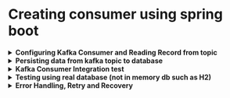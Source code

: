 # Creating consumer using spring boot

<details><b><summary>Configuring Kafka Consumer and Reading Record from topic</b></summary>
 <p>
   
  - Create new spring boot application with following dependency.
     - Kafka for spring
     - H2 Database
     - Spring data jpa
     - Lombock
 - Things required to configure kafka consumer
   - MessageLitenerContainer  
    - KafkaMessageLitenerContainer
       - Polls the record
       - commit the offsets
       - single threaded
    - ConcurrentMessageListenerContainer
       - Represent multiple LaflaMessageListenerContainer
  - @KafkaListener annotation
    - It uses the concurrentmessageListenercontainer internally
    - Simplest way to configure kafka consumer
  - <b>Follow below stesps to configure kafka consumer in your spring boot application </b>
    - Specify below properties in application.prop file
       ```
      server.port=8081
      spring.kafka.bootstrap-servers=localhost:9094, localhost:9093
      spring.kafka.consumer.key-deserializer = org.apache.kafka.common.serialization.IntegerDeserializer
      spring.kafka.consumer.value-deserializer = org.apache.kafka.common.serialization.StringDeserializer
      spring.kafka.consumer.group-id = grocery-event-group
       ```
    - Create a new Class named GroceryEventConsumerConfig, annotate it with @Configuration and @EnableKafka annotations
    - Create a new bean class as shown below<br/>
      ```
        @Component
        @Slf4j
        public class GroceryEventConsumer {

        /*Here we are going to get the record in ConsumerRecord obj, while producing we passed producer record
         *can pass multiple topic
         * */
        @KafkaListener(topics = {"grocery-event"})
        public void onMessage(ConsumerRecord<Integer, String> consumerRecord) {
          log.info("records is {}",consumerRecord);
        }
        }
      ```
  - <b>Consumer Group, Rebalance</b>
   - Consumer Group -> Running multiple instances of the same application with same group id
   - Rebalance -> Changing partition ownership form one to another
 - <b>Committing Offsets manually- Pending Not covered yet</b> for more details please check kafka ref doc.
   -  kdsfk
   -  sdfsf
   -  fsdfsf
   -  fsdfsff
 - <b>Concurrent Consumer</b> - Spin up multiple listener container.
   - define below Bean in ```GroceryEventConsumerConfig.java``` file and set ```factory.setConcurrency(int value) ex. 2,3,4,...etc```
     ```
      @Bean
      @ConditionalOnMissingBean(name = "kafkaListenerContainerFactory")
      ConcurrentKafkaListenerContainerFactory<?, ?> kafkaListenerContainerFactory(
          ConcurrentKafkaListenerContainerFactoryConfigurer configurer,
          ObjectProvider<ConsumerFactory<Object, Object>> kafkaConsumerFactory) {
        ConcurrentKafkaListenerContainerFactory<Object, Object> factory = new ConcurrentKafkaListenerContainerFactory<>();
        configurer.configure(factory, kafkaConsumerFactory
            .getIfAvailable(() -> new DefaultKafkaConsumerFactory<>(properties.buildConsumerProperties())));

        /*concurrency not recommended for application running on cloud*/
        factory.setConcurrency(3);
        return factory;
      }
     ```
     - Now restart the server, you will observe in console pointing multiple listener running in different thread.
  
</p>
</details>
  
<details><summary><b>Persisting data from kafka topic to database </b></summary>
<p>

- Configure h2 database
  - use the below properties in your application.prop or yml file
  ```
  spring.datasource.url = jdbc:h2:mem:grocerydb
  spring.sql.init.username = sa
  spring.sql.init.password=
  spring.datasource.driver-class-name = org.h2.Driver
  spring.jpa.database = h2
  spring.jpa.database-platform = org.hibernate.dialect.H2Dialect
  spring.jpa.generate-ddl = true
  spring.jpa.show-sql = true
  spring.h2.console.enabled = true
  ```
  - To access console from browser add spring boot web starter dependency in pom.xml file
  - Run your application and try to access localhost:/<port>/h2-console, in case of application context, append context name after port .
  - Create Repo and Service classes, call it from consumer onmessage method. 
</p> 
</details>   
  
<details><b><summary>Kafka Consumer Integration test</b></summary>
 
<p>
 
  - Define following properties in application.prop or yml file
  ```
  spring.kafka.producer.key-serializer = org.apache.kafka.common.serialization.IntegerSerializer
  spring.kafka.producer.value-serializer = org.apache.kafka.common.serialization.StringSerializer
  spring.kafka.template.default-topic=grocery-event
  spring.kafka.producer.bootstrap-servers=localhost:9094, localhost:9093

  ```
  - Create Test class ``` ConsumerIntegTest.java  ``` and define all the required test method.
 
 
</p>
</details>
  
</details>
<details><b><summary>Testing using real database (not in memory db such as H2)</b></summary>
 
<p>
 
- Pending comming soon
- Testing spring boot application by andy william
 
 
 
</p>
</details>
  
<details><b><summary>Error Handling, Retry and Recovery</b></summary>
 
<p>
 
- Custom Error Handler and custom retry in kafka consumer
  - Go to GroceryEventConsumerConfig.java class
  - Set commonerrorhandler
  - create a new method, this method will retunr DefaultErrorHandler with backoff of max 3 retry, and 1 second interval
  ``` 
  /*concurrency not recommended for application running on cloud*/
		factory.setConcurrency(3);
		factory.setCommonErrorHandler(null);
  ```
 ```
  public DefaultErrorHandler getErrorHandler() {
		var fixedBackOff = new FixedBackOff(1000L, 3);
		return new DefaultErrorHandler(fixedBackOff);
	}
 ```
 
 
 
</p>
</details>




